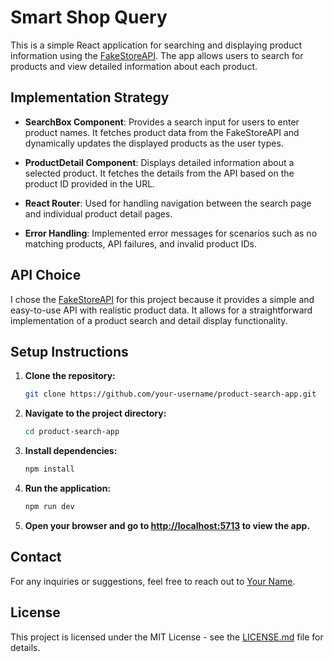 # Smart Shop Query

This is a simple React application for searching and displaying product information using the [FakeStoreAPI](https://fakestoreapi.com/). The app allows users to search for products and view detailed information about each product.

## Implementation Strategy

- **SearchBox Component**: Provides a search input for users to enter product names. It fetches product data from the FakeStoreAPI and dynamically updates the displayed products as the user types.

- **ProductDetail Component**: Displays detailed information about a selected product. It fetches the details from the API based on the product ID provided in the URL.

- **React Router**: Used for handling navigation between the search page and individual product detail pages.

- **Error Handling**: Implemented error messages for scenarios such as no matching products, API failures, and invalid product IDs.

## API Choice

I chose the [FakeStoreAPI](https://fakestoreapi.com/) for this project because it provides a simple and easy-to-use API with realistic product data. It allows for a straightforward implementation of a product search and detail display functionality.

## Setup Instructions

1. **Clone the repository:**

    ```bash
    git clone https://github.com/your-username/product-search-app.git
    ```

2. **Navigate to the project directory:**

    ```bash
    cd product-search-app
    ```

3. **Install dependencies:**

    ```bash
    npm install
    ```

4. **Run the application:**

    ```bash
    npm run dev
    ```

5. **Open your browser and go to [http://localhost:5713](http://localhost:5713) to view the app.**

## Contact

For any inquiries or suggestions, feel free to reach out to [Your Name](mailto:your.email@example.com).

## License

This project is licensed under the MIT License - see the [LICENSE.md](LICENSE.md) file for details.
